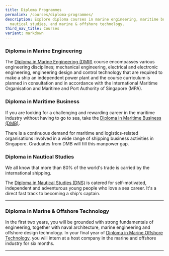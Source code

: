 ```yaml
---
title: Diploma Programmes
permalink: /courses/diploma-programmes/
description: Explore diploma courses in marine engineering, maritime business,
  nautical studies, and marine & offshore technology.
third_nav_title: Courses
variant: markdown
---
```

### Diploma in Marine Engineering

The [Diploma in Marine Engineering (DMR)](https://www.sp.edu.sg/sma/courses/full-time-diplomas/marine-engineering) course encompasses various engineering disciplines; mechanical engineering, electrical and electronic engineering, engineering design and control technology that are required to make a ship an independent power plant and the course curriculum is planned in consultation and in accordance with the International Maritime Organisation and Maritime and Port Authority of Singapore (MPA).


### Diploma in Maritime Business

If you are looking for a challenging and rewarding career in the maritime industry without having to go to sea, take the [Diploma in Maritime Business (DMB)](https://www.sp.edu.sg/sma/courses/full-time-diplomas/maritime-business).

There is a continuous demand for maritime and logistics-related organisations involved in a wide range of shipping business activities in Singapore. Graduates from DMB will fill this manpower gap.


### Diploma in Nautical Studies

We all know that more than 80% of the world's trade is carried by the international shipping.

The [Diploma in Nautical Studies (DNS)](https://www.sp.edu.sg/sma/courses/full-time-diplomas/nautical-studies) is catered for self-motivated, independent and adventurous young people who love a sea career. It's a direct fast track to becoming a ship's captain.


<hr>

### Diploma in Marine &amp; Offshore Technology
In the first two years, you will be grounded with strong fundamentals of engineering, together with naval architecture, marine engineering and offshore design technology. In your final year of [Diploma in Marine Offshore Technology](https://www.np.edu.sg/schools-courses/academic-schools/school-of-engineering/diploma-in-marine-offshore-technology), you will intern at a host company in the marine and offshore industry for six months.


<hr>